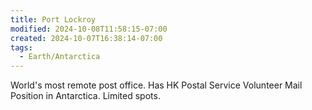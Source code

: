 ```yaml
---
title: Port Lockroy
modified: 2024-10-08T11:58:15-07:00
created: 2024-10-07T16:38:14-07:00
tags:
  - Earth/Antarctica
---
```

World's most remote post office. 
Has HK Postal Service Volunteer Mail Position in Antarctica. Limited spots.
